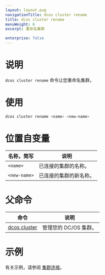 ```yaml
---
layout: layout.pug
navigationTitle: dcos cluster rename
title: dcos cluster rename
menuWeight: 6
excerpt: 重命名集群

enterprise: false
---
```


# 说明
`dcos cluster rename` 命令让您重命名集群。

# 使用

```bash
dcos cluster rename <name> <new-name>
```

# 位置自变量

| 名称，简写 | 说明 |
|---------|-------------|
| `<name>` | 已连接的集群的名称。 |
| `<new-name>` | 已连接的集群的新名称。|

# 父命令

| 命令 | 说明 |
|---------|-------------|
| [dcos cluster](/dcos/cn/1.11/cli/command-reference/dcos-cluster/) | 管理您的 DC/OS 集群。|

# 示例
有关示例，请参阅 [集群连接](/dcos/cn/1.11/administering-clusters/multiple-clusters/cluster-connections/)。
